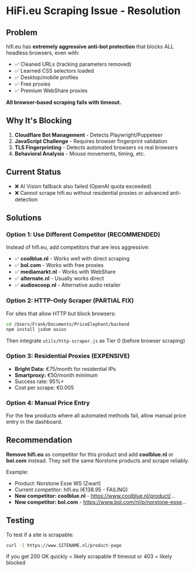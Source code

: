 # HiFi.eu Scraping Issue - Resolution

## Problem
hifi.eu has **extremely aggressive anti-bot protection** that blocks ALL headless browsers, even with:
- ✅ Cleaned URLs (tracking parameters removed)
- ✅ Learned CSS selectors loaded
- ✅ Desktop/mobile profiles
- ✅ Free proxies
- ✅ Premium WebShare proxies

**All browser-based scraping fails with timeout.**

## Why It's Blocking
1. **Cloudflare Bot Management** - Detects Playwright/Puppeteer
2. **JavaScript Challenge** - Requires browser fingerprint validation
3. **TLS Fingerprinting** - Detects automated browsers vs real browsers
4. **Behavioral Analysis** - Mouse movements, timing, etc.

## Current Status
- ❌ AI Vision fallback also failed (OpenAI quota exceeded)
- ❌ Cannot scrape hifi.eu without residential proxies or advanced anti-detection

## Solutions

### Option 1: Use Different Competitor (RECOMMENDED)
Instead of hifi.eu, add competitors that are less aggressive:
- ✅ **coolblue.nl** - Works well with direct scraping
- ✅ **bol.com** - Works with free proxies
- ✅ **mediamarkt.nl** - Works with WebShare
- ✅ **alternate.nl** - Usually works direct
- ✅ **audioscoop.nl** - Alternative audio retailer

### Option 2: HTTP-Only Scraper (PARTIAL FIX)
For sites that allow HTTP but block browsers:
```bash
cd /Users/Frank/Documents/PriceElephant/backend
npm install jsdom axios
```

Then integrate `utils/http-scraper.js` as Tier 0 (before browser scraping)

### Option 3: Residential Proxies (EXPENSIVE)
- **Bright Data:** €75/month for residential IPs
- **Smartproxy:** €50/month minimum
- Success rate: 95%+
- Cost per scrape: €0.005

### Option 4: Manual Price Entry
For the few products where all automated methods fail, allow manual price entry in the dashboard.

## Recommendation
**Remove hifi.eu** as competitor for this product and add **coolblue.nl** or **bol.com** instead. They sell the same Norstone products and scrape reliably.

Example:
- Product: Norstone Esse WS (Zwart)
- Current competitor: hifi.eu (€138.95 - FAILING)
- **New competitor: coolblue.nl** - https://www.coolblue.nl/product/...
- **New competitor: bol.com** - https://www.bol.com/nl/p/norstone-esse...

## Testing
To test if a site is scrapable:
```bash
curl -I https://www.SITENAME.nl/product-page
```

If you get 200 OK quickly = likely scrapable
If timeout or 403 = likely blocked
